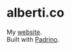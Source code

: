 alberti.co
==========

My [website](http://alberti.co).  
Built with [Padrino](http://www.padrinorb.com/).

